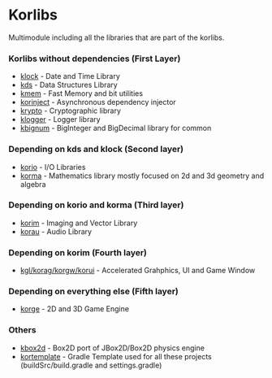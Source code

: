 Korlibs
=======

Multimodule including all the libraries that are part of the korlibs.

### Korlibs without dependencies (First Layer)

* [klock](https://github.com/korlibs/klock) - Date and Time Library
* [kds](https://github.com/korlibs/kds) - Data Structures Library
* [kmem](https://github.com/korlibs/kmem) - Fast Memory and bit utilities
* [korinject](https://github.com/korlibs/kmem) - Asynchronous dependency injector
* [krypto](https://github.com/korlibs/krypto) - Cryptographic library
* [klogger](https://github.com/korlibs/klogger) - Logger library
* [kbignum](https://github.com/korlibs/kbignum) - BigInteger and BigDecimal library for common

### Depending on kds and klock (Second layer)

* [korio](https://github.com/korlibs/korio) - I/O Libraries
* [korma](https://github.com/korlibs/korma) - Mathematics library mostly focused on 2d and 3d geometry and algebra

### Depending on korio and korma (Third layer)

* [korim](https://github.com/korlibs/korim) - Imaging and Vector Library
* [korau](https://github.com/korlibs/korau) - Audio Library

### Depending on korim (Fourth layer)

* [kgl/korag/korgw/korui](https://github.com/korlibs/korui) - Accelerated Grahphics, UI and Game Window

### Depending on everything else (Fifth layer)

* [korge](https://github.com/korlibs/korge) - 2D and 3D Game Engine

### Others

* [kbox2d](https://github.com/korlibs/kbox2d) - Box2D port of JBox2D/Box2D physics engine
* [kortemplate](https://github.com/korlibs/kortemplate) - Gradle Template used for all these projects (buildSrc/build.gradle and settings.gradle)
